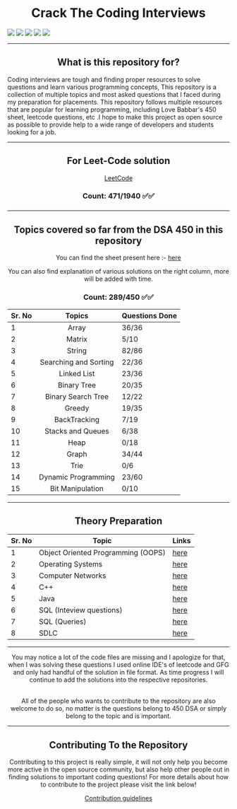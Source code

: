 

<p align="center">
<center><h1> Crack The Coding Interviews </h1> </center>
<img style="float: center;" src="https://img.icons8.com/bubbles/100/000000/facebook-circled.png"/>
<img style="float: center;" src="https://img.icons8.com/bubbles/100/000000/amazon.png"/>
<img style="float: center;" src="https://img.icons8.com/bubbles/100/000000/mac-os.png"/>
<img style="float: center;" src="https://img.icons8.com/bubbles/100/000000/netflix.png"/>
<img style="float: center;" src="https://img.icons8.com/bubbles/100/000000/google-logo.png"/>

</p>

---

<center><h2> What is this repository for? </h2> </center>

<p> Coding interviews are tough and finding proper resources to solve questions and learn various programming concepts, This repository is a collection of multiple topics and most asked questions that I faced during my preparation for placements. This  repository follows  multiple resources that are popular for learning programming, including Love Babbar's 450 sheet, leetcode questions, etc .I hope to make this project as open source as possible to provide help to a wide range of developers and students looking for a job.</p>

---

<center>
<h2> For Leet-Code solution</h2>

[LeetCode](./Leet-Code-Question)

 <h3> Count: 471/1940 ✅✅</h3>

 </center>
<h3>

 </h3>
</center>

---

<p align="center">


<center>
<h2> Topics covered so far from the DSA 450 in this repository</h2>

You can find the sheet present here :- [here](./FINAL450.xlsx)

You can also find explanation of various solutions on the right column, more will be added with time. 

<h3> Count: 289/450 ✅✅</h3>
</center>

</p>
<p align="center">


| Sr. No |        Topics         | Questions Done |
| ------ | :-------------------: | -------------- |
| 1      |         Array         | 36/36          |
| 2      |        Matrix         | 5/10           |
| 3      |        String         | 82/86          |
| 4      | Searching and Sorting | 22/36          |
| 5      |      Linked List      | 23/36          |
| 6      |      Binary Tree      | 20/35          |
| 7      |  Binary Search Tree   | 12/22          |
| 8      |        Greedy         | 19/35          |
| 9      |     BackTracking      | 7/19           |
| 10     |   Stacks and Queues   | 6/38           |
| 11     |         Heap          | 0/18           |
| 12     |         Graph         | 34/44          |
| 13     |         Trie          | 0/6            |
| 14     |  Dynamic Programming  | 23/60          |
| 15     |   Bit Manipulation    | 0/10           |
 

---
 
<div style="text-align:center">
   <h2 style="text-align:center"> Theory Preparation </h2>
   
   |Sr. No | Topic | Links |
   |-------| -------| -------|
   |   1    | Object Oriented Programming (OOPS)         |   [here](https://career.guru99.com/top-50-oops-interview-questions/)      |      
   |   2    | Operating Systems       |     [here](https://www.geeksforgeeks.org/commonly-asked-operating-systems-interview-questions-set-1/)    |      
   |     3  |     Computer Networks   |      [here](https://www.geeksforgeeks.org/commonly-asked-computer-networks-interview-questions-set-1/)   |      
   |     4  |      C++  |     [here](https://www.tutorialspoint.com/cplusplus/cpp_interview_questions.htm)    |      
   |     5  |   Java     |      [here](https://www.edureka.co/blog/interview-questions/java-interview-questions/)   |      
   |     6  |     SQL (Inteview questions)   |  [here](https://www.youtube.com/watch?v=-WEpWH1NHGU)        |      
   |     7  |     SQL (Queries)   |  [here](https://www.techbeamers.com/sql-query-questions-answers-for-practice/)        |      
   |     8  |     SDLC    |  [here](https://www.tutorialspoint.com/sdlc/sdlc_quick_guide.htm)        |      
   
</div>

---

</p>
<center>
You may notice  a lot of the code files are missing and I apologize for that, when I was solving these questions I used online IDE's of leetcode and GFG and only had handful of the solution in file format. As time progress I will continue to add the solutions into the respective repositories.

<br>
<br>

All of the people who wants to contribute to the repository are also welcome to do so, no matter is the questions belong to 450 DSA or simply belong to the topic and is important.

---

<h2> Contributing To the Repository </h2>

Contributing to this project is really simple, it will not only help you become more active in the open source community, but also help other people out in finding solutions to important coding questions! For more details about how to contribute to the project please visit the link below!

<!-- Guidelines link will come here -->

[Contribution guidelines](./CONTRIBUTING.md)
